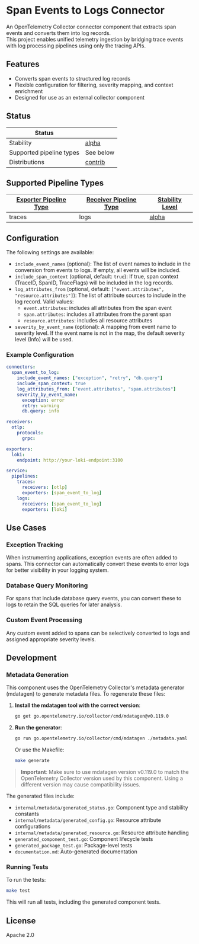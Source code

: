 # Span Events to Logs Connector

An OpenTelemetry Collector connector component that extracts span events and converts them into log records.  
This project enables unified telemetry ingestion by bridging trace events with log processing pipelines using only the tracing APIs.

## Features

- Converts span events to structured log records
- Flexible configuration for filtering, severity mapping, and context enrichment
- Designed for use as an external collector component

## Status

| Status                   |                       |
| ------------------------ | --------------------- |
| Stability                | [alpha]               |
| Supported pipeline types | See below             |
| Distributions            | [contrib]             |

[alpha]: https://github.com/open-telemetry/opentelemetry-collector/blob/main/docs/component-stability.md#alpha
[contrib]: https://github.com/open-telemetry/opentelemetry-collector-releases/tree/main/distributions/otelcol-contrib

## Supported Pipeline Types

| [Exporter Pipeline Type] | [Receiver Pipeline Type] | [Stability Level] |
| ------------------------ | ------------------------ | ----------------- |
| traces                   | logs                     | [alpha]           |

[Exporter Pipeline Type]: https://github.com/open-telemetry/opentelemetry-collector/blob/main/connector/README.md#exporter-pipeline-type
[Receiver Pipeline Type]: https://github.com/open-telemetry/opentelemetry-collector/blob/main/connector/README.md#receiver-pipeline-type
[Stability Level]: https://github.com/open-telemetry/opentelemetry-collector/blob/main/docs/component-stability.md#stability-levels

## Configuration

The following settings are available:

- `include_event_names` (optional): The list of event names to include in the conversion from events to logs. If empty, all events will be included.
- `include_span_context` (optional, default: `true`): If true, span context (TraceID, SpanID, TraceFlags) will be included in the log records.
- `log_attributes_from` (optional, default: `["event.attributes", "resource.attributes"]`): The list of attribute sources to include in the log record. Valid values:
  - `event.attributes`: includes all attributes from the span event
  - `span.attributes`: includes all attributes from the parent span
  - `resource.attributes`: includes all resource attributes
- `severity_by_event_name` (optional): A mapping from event name to severity level. If the event name is not in the map, the default severity level (Info) will be used.

### Example Configuration

```yaml
connectors:
  span_event_to_log:
    include_event_names: ["exception", "retry", "db.query"]
    include_span_context: true
    log_attributes_from: ["event.attributes", "span.attributes"]
    severity_by_event_name:
      exception: error
      retry: warning
      db.query: info

receivers:
  otlp:
    protocols:
      grpc:

exporters:
  loki:
    endpoint: http://your-loki-endpoint:3100

service:
  pipelines:
    traces:
      receivers: [otlp]
      exporters: [span_event_to_log]
    logs:
      receivers: [span_event_to_log]
      exporters: [loki]
```

## Use Cases

### Exception Tracking

When instrumenting applications, exception events are often added to spans. This connector can automatically convert these events to error logs for better visibility in your logging system.

### Database Query Monitoring

For spans that include database query events, you can convert these to logs to retain the SQL queries for later analysis.

### Custom Event Processing

Any custom event added to spans can be selectively converted to logs and assigned appropriate severity levels.

## Development

### Metadata Generation

This component uses the OpenTelemetry Collector's metadata generator (mdatagen) to generate metadata files. To regenerate these files:

1. **Install the mdatagen tool with the correct version**:
   ```bash
   go get go.opentelemetry.io/collector/cmd/mdatagen@v0.119.0
   ```

2. **Run the generator**:
   ```bash
   go run go.opentelemetry.io/collector/cmd/mdatagen ./metadata.yaml
   ```

   Or use the Makefile:
   ```bash
   make generate
   ```

> **Important**: Make sure to use mdatagen version v0.119.0 to match the OpenTelemetry Collector version used by this component. Using a different version may cause compatibility issues.

The generated files include:
- `internal/metadata/generated_status.go`: Component type and stability constants
- `internal/metadata/generated_config.go`: Resource attribute configurations
- `internal/metadata/generated_resource.go`: Resource attribute handling
- `generated_component_test.go`: Component lifecycle tests
- `generated_package_test.go`: Package-level tests
- `documentation.md`: Auto-generated documentation

### Running Tests

To run the tests:

```bash
make test
```

This will run all tests, including the generated component tests.

## License

Apache 2.0
